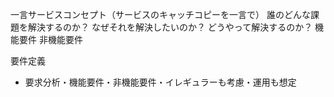 一言サービスコンセプト（サービスのキャッチコピーを一言で）
誰のどんな課題を解決するのか？
なぜそれを解決したいのか？
どうやって解決するのか？
機能要件
非機能要件


要件定義

- 要求分析・機能要件・非機能要件・イレギュラーも考慮・運用も想定